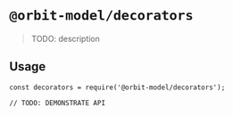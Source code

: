 # `@orbit-model/decorators`

> TODO: description

## Usage

```
const decorators = require('@orbit-model/decorators');

// TODO: DEMONSTRATE API
```
